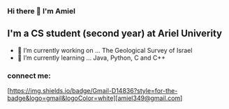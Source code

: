 ### Hi there 👋 I'm Amiel 
## I'm a CS student (second year) at Ariel Univerity 

- 🔭 I’m currently working on ... The Geological Survey of Israel 
- 🌱 I’m currently learning ... Java, Python, C and C++
### connect me:
[https://img.shields.io/badge/Gmail-D14836?style=for-the-badge&logo=gmail&logoColor=white][amiel349@gmail.com]

